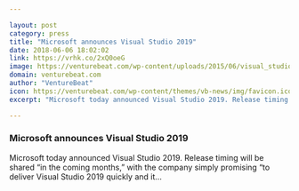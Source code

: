 ```yaml
---

layout: post
category: press
title: "Microsoft announces Visual Studio 2019"
date: 2018-06-06 18:02:02
link: https://vrhk.co/2xQ0oeG
image: https://venturebeat.com/wp-content/uploads/2015/06/visual_studio_purple.png?fit=1308%2C650&strip=all
domain: venturebeat.com
author: "VentureBeat"
icon: https://venturebeat.com/wp-content/themes/vb-news/img/favicon.ico
excerpt: "Microsoft today announced Visual Studio 2019. Release timing will be shared “in the coming months,” with the company simply promising “to deliver Visual Studio 2019 quickly and it…"

---
```


### Microsoft announces Visual Studio 2019

Microsoft today announced Visual Studio 2019. Release timing will be shared “in the coming months,” with the company simply promising “to deliver Visual Studio 2019 quickly and it…